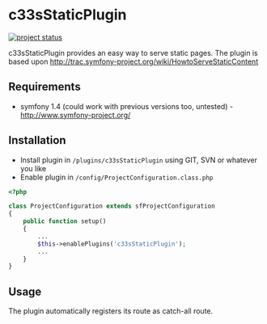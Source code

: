 c33sStaticPlugin
====================

[![project status](http://stillmaintained.com/c33s/c33sStaticPlugin.png)](http://stillmaintained.com/c33s/c33sStaticPlugin)


c33sStaticPlugin provides an easy way to serve static pages. The plugin is based upon http://trac.symfony-project.org/wiki/HowtoServeStaticContent


Requirements
------------

- symfony 1.4 (could work with previous versions too, untested) - http://www.symfony-project.org/


Installation
------------

 * Install plugin in `/plugins/c33sStaticPlugin` using GIT, SVN or whatever you like
 * Enable plugin in `/config/ProjectConfiguration.class.php`

``` php
<?php

class ProjectConfiguration extends sfProjectConfiguration
{
	public function setup()
	{
		...
		$this->enablePlugins('c33sStaticPlugin');
		...
	}
}
```

Usage
-----

The plugin automatically registers its route as catch-all route. 


